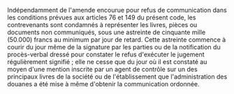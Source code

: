 Indépendamment de l'amende encourue pour refus de
communication dans les conditions prévues aux articles 76 et 149 du
présent code, les contrevenants sont condamnés à représenter les livres,
pièces ou documents non communiqués, sous une astreinte de cinquante
mille (50.000) francs au minimum par jour de retard.
Cette astreinte commence à courir du jour même de la signature par les
parties ou de la notification du procès-verbal dressé pour constater le
refus d'exécuter le jugement régulièrement signifié ; elle ne cesse que
du jour où il est constaté au moyen d'une mention inscrite par un agent
de contrôle sur un des principaux livres de la société ou de
l'établissement que l'administration des douanes a été mise à même
d'obtenir la communication ordonnée.